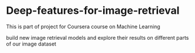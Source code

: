 # Deep-features-for-image-retrieval
This is part of project for Coursera course on Machine Learning

build new image retrieval models and explore their results on different parts of our image dataset
